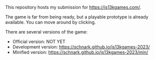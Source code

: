 This repository hosts my submission for https://js13kgames.com/.

The game is far from being ready, but a playable prototype is already available. You can move around by clicking.

There are several versions of the game:
* Official version: NOT YET
* Development version: https://schnark.github.io/js13kgames-2023/
* Minified version: https://schnark.github.io/js13kgames-2023/min/
